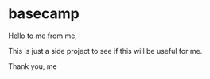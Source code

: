 # basecamp

Hello to me from me,

This is just a side project to see if this will be useful for me.

Thank you,
me
